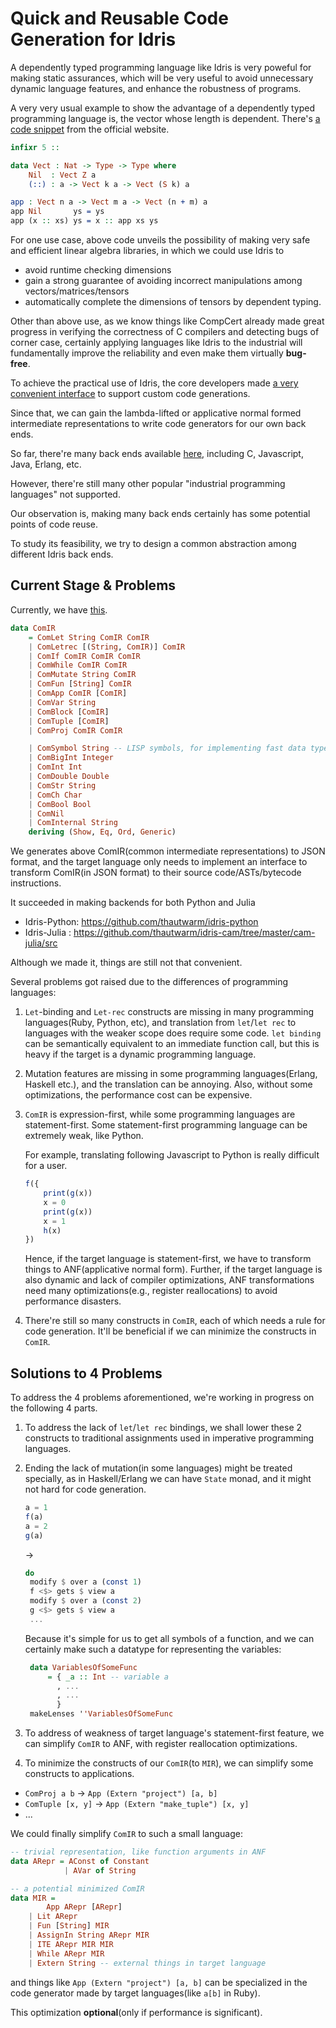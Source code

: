 # Quick and Reusable Code Generation for Idris

A dependently typed programming language like Idris is very poweful
for making static assurances, which will be very useful to
avoid unnecessary dynamic language features, and enhance the
robustness of programs.

A very very usual example to show the advantage of a dependently typed programming language is,
the vector whose length is dependent. There's [a code snippet](https://www.idris-lang.org/example/) from the official website.

```idris
infixr 5 ::

data Vect : Nat -> Type -> Type where
    Nil  : Vect Z a
    (::) : a -> Vect k a -> Vect (S k) a

app : Vect n a -> Vect m a -> Vect (n + m) a
app Nil       ys = ys
app (x :: xs) ys = x :: app xs ys
```

For one use case, above code unveils the possibility of
making very safe and efficient linear algebra libraries,
in which we could use Idris to
- avoid runtime checking dimensions
- gain a strong guarantee of avoiding incorrect manipulations among vectors/matrices/tensors
- automatically complete the dimensions of tensors by dependent typing.

Other than above use, as we know things like CompCert already made great progress in
verifying the correctness of C compilers and detecting bugs of corner case,
certainly applying languages like Idris to the industrial will fundamentally
improve the reliability and even make them virtually **bug-free**.

To achieve the practical use of Idris, the core developers made [a very convenient
interface](https://github.com/idris-lang/Idris-dev/wiki/Idris-back-end-IRs) to support custom code generations.

Since that, we can gain the lambda-lifted or applicative normal formed intermediate representations to
write code generators for our own back ends.

So far, there're many back ends available [here](http://docs.idris-lang.org/en/latest/reference/codegen.html),
including C, Javascript, Java, Erlang, etc.

However, there're still many other popular "industrial programming languages" not supported.

Our observation is, making many back ends certainly has some potential points of code reuse.

To study its feasibility, we try to design a common abstraction among different Idris back ends.


## Current Stage & Problems

Currently, we have [this](https://github.com/thautwarm/idris-cam/blob/master/src/IRTS/CodegenCam.hs).

```haskell
data ComIR
    = ComLet String ComIR ComIR
    | ComLetrec [(String, ComIR)] ComIR
    | ComIf ComIR ComIR ComIR
    | ComWhile ComIR ComIR
    | ComMutate String ComIR
    | ComFun [String] ComIR
    | ComApp ComIR [ComIR]
    | ComVar String
    | ComBlock [ComIR]
    | ComTuple [ComIR]
    | ComProj ComIR ComIR

    | ComSymbol String -- LISP symbols, for implementing fast data types
    | ComBigInt Integer
    | ComInt Int
    | ComDouble Double
    | ComStr String
    | ComCh Char
    | ComBool Bool
    | ComNil
    | ComInternal String
    deriving (Show, Eq, Ord, Generic)
```

We generates above ComIR(common intermediate representations) to JSON format,
and the target language only needs to implement an interface to transform
ComIR(in JSON format) to their source code/ASTs/bytecode instructions.

It succeeded in making backends for both Python and Julia

- Idris-Python: https://github.com/thautwarm/idris-python
- Idris-Julia : https://github.com/thautwarm/idris-cam/tree/master/cam-julia/src

Although we made it, things are still not that convenient.

Several problems got raised due to the differences of programming languages:

1. `Let`-binding and `Let-rec` constructs are missing in many programming languages(Ruby, Python, etc),
   and translation from `let`/`let rec` to languages with the weaker scope does
   require some code. `let binding` can be semantically equivalent to an immediate function call,
   but this is heavy if the target is a dynamic programming language.

2. Mutation features are missing in some programming languages(Erlang, Haskell etc.),
   and the translation can be annoying. Also, without some optimizations,
   the performance cost can be expensive.

3. `ComIR` is expression-first, while some programming languages are statement-first.
   Some statement-first programming language can be extremely weak, like Python.

   For example, translating following Javascript to Python is really difficult for a user.

   ```javascript
   f({
       print(g(x))
       x = 0
       print(g(x))
       x = 1
       h(x)
   })
   ```

   Hence, if the target language is statement-first, we have to transform things to ANF(applicative normal form).
   Further, if the target language is also dynamic and lack of compiler optimizations, ANF transformations need
   many optimizations(e.g., register reallocations) to avoid performance disasters.


4. There're still so many constructs in `ComIR`, each of which needs a rule for code generation. It'll be
   beneficial if we can minimize the constructs in `ComIR`.

## Solutions to 4 Problems

To address the 4 problems aforementioned, we're working in progress on the following 4 parts.

1. To address the lack of `let`/`let rec` bindings, we shall lower these 2 constructs to traditional assignments
   used in imperative programming languages.

2. Ending the lack of mutation(in some languages) might be treated specially, as in Haskell/Erlang we can have `State` monad,
   and it might not hard for code generation.
   
   ```javascript
   a = 1
   f(a)
   a = 2
   g(a)
   ```
   ->
   ```haskell
   do
    modify $ over a (const 1)
    f <$> gets $ view a
    modify $ over a (const 2)
    g <$> gets $ view a
    ...
   ```
   Because it's simple for us to get all symbols of a function, and we can certainly make such a datatype
   for representing the variables:
   ```haskell
    data VariablesOfSomeFunc
        = { _a :: Int -- variable a
          , ...
          , ...
          }
    makeLenses ''VariablesOfSomeFunc
   ```

3. To address of weakness of target language's statement-first feature, we can
   simplify `ComIR` to ANF, with register reallocation optimizations.

4. To minimize the constructs of our `ComIR`(to `MIR`), we can simplify some constructs to applications.

  - `ComProj a b` -> `App (Extern "project") [a, b]`
  - `ComTuple [x, y]` -> `App (Extern "make_tuple") [x, y]`
  - ...

We could finally simplify `ComIR` to such a small language:
```haskell
-- trivial representation, like function arguments in ANF
data ARepr = AConst of Constant
            | AVar of String

-- a potential minimized ComIR
data MIR =
        App ARepr [ARepr]
    | Lit ARepr
    | Fun [String] MIR
    | AssignIn String ARepr MIR
    | ITE ARepr MIR MIR
    | While ARepr MIR
    | Extern String -- external things in target language
```
and things like `App (Extern "project") [a, b]` can be specialized in the code generator made by target languages(like `a[b]` in Ruby).

This optimization **optional**(only if performance is significant).
